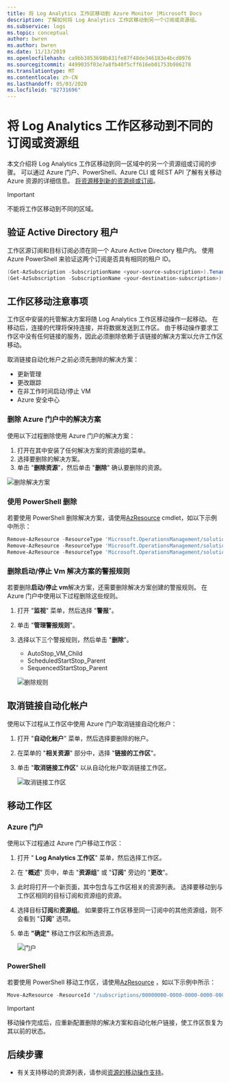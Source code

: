 ```yaml
---
title: 将 Log Analytics 工作区移动到 Azure Monitor |Microsoft Docs
description: 了解如何将 Log Analytics 工作区移动到另一个订阅或资源组。
ms.subservice: logs
ms.topic: conceptual
author: bwren
ms.author: bwren
ms.date: 11/13/2019
ms.openlocfilehash: ca9bb3853698b831fe87f48de346183e4bcd0976
ms.sourcegitcommit: 4499035f03e7a8fb40f5cff616eb01753b986278
ms.translationtype: MT
ms.contentlocale: zh-CN
ms.lasthandoff: 05/03/2020
ms.locfileid: "82731696"
---
```

# <a name="move-a-log-analytics-workspace-to-different-subscription-or-resource-group"></a>将 Log Analytics 工作区移动到不同的订阅或资源组

本文介绍将 Log Analytics 工作区移动到同一区域中的另一个资源组或订阅的步骤。 可以通过 Azure 门户、PowerShell、Azure CLI 或 REST API 了解有关移动 Azure 资源的详细信息。 [将资源移到新的资源组或订阅](../../azure-resource-manager/management/move-resource-group-and-subscription.md)。 

> [!IMPORTANT]
> 不能将工作区移动到不同的区域。

## <a name="verify-active-directory-tenant"></a>验证 Active Directory 租户
工作区源订阅和目标订阅必须在同一个 Azure Active Directory 租户内。 使用 Azure PowerShell 来验证这两个订阅是否具有相同的租户 ID。

``` PowerShell
(Get-AzSubscription -SubscriptionName <your-source-subscription>).TenantId
(Get-AzSubscription -SubscriptionName <your-destination-subscription>).TenantId
```

## <a name="workspace-move-considerations"></a>工作区移动注意事项
工作区中安装的托管解决方案将随 Log Analytics 工作区移动操作一起移动。 在移动后，连接的代理将保持连接，并将数据发送到工作区。 由于移动操作要求工作区中没有任何链接的服务，因此必须删除依赖于该链接的解决方案以允许工作区移动。

取消链接自动化帐户之前必须先删除的解决方案：

- 更新管理
- 更改跟踪
- 在非工作时间启动/停止 VM
- Azure 安全中心


### <a name="delete-solutions-in-azure-portal"></a>删除 Azure 门户中的解决方案
使用以下过程删除使用 Azure 门户的解决方案：

1. 打开在其中安装了任何解决方案的资源组的菜单。
2. 选择要删除的解决方案。
3. 单击 "**删除资源**"，然后单击 "**删除**" 确认要删除的资源。

![删除解决方案](media/move-workspace/delete-solutions.png)

### <a name="delete-using-powershell"></a>使用 PowerShell 删除

若要使用 PowerShell 删除解决方案，请使用[AzResource](/powershell/module/az.resources/remove-azresource?view=azps-2.8.0) cmdlet，如以下示例中所示：

``` PowerShell
Remove-AzResource -ResourceType 'Microsoft.OperationsManagement/solutions' -ResourceName "ChangeTracking(<workspace-name>)" -ResourceGroupName <resource-group-name>
Remove-AzResource -ResourceType 'Microsoft.OperationsManagement/solutions' -ResourceName "Updates(<workspace-name>)" -ResourceGroupName <resource-group-name>
Remove-AzResource -ResourceType 'Microsoft.OperationsManagement/solutions' -ResourceName "Start-Stop-VM(<workspace-name>)" -ResourceGroupName <resource-group-name>
```

### <a name="remove-alert-rules-for-startstop-vms-solution"></a>删除启动/停止 Vm 解决方案的警报规则
若要删除**启动/停止 vm**解决方案，还需要删除解决方案创建的警报规则。 在 Azure 门户中使用以下过程删除这些规则。

1. 打开 "**监视**" 菜单，然后选择 "**警报**"。
2. 单击 "**管理警报规则**"。
3. 选择以下三个警报规则，然后单击 "**删除**"。

   - AutoStop_VM_Child
   - ScheduledStartStop_Parent
   - SequencedStartStop_Parent

    ![删除规则](media/move-workspace/delete-rules.png)

## <a name="unlink-automation-account"></a>取消链接自动化帐户
使用以下过程从工作区中使用 Azure 门户取消链接自动化帐户：

1. 打开 "**自动化帐户**" 菜单，然后选择要删除的帐户。
2. 在菜单的 "**相关资源**" 部分中，选择 "**链接的工作区**"。 
3. 单击 "**取消链接工作区**" 以从自动化帐户取消链接工作区。

    ![取消链接工作区](media/move-workspace/unlink-workspace.png)

## <a name="move-your-workspace"></a>移动工作区

### <a name="azure-portal"></a>Azure 门户
使用以下过程通过 Azure 门户移动工作区：

1. 打开 " **Log Analytics 工作区**" 菜单，然后选择工作区。
2. 在 "**概述**" 页中，单击 "**资源组**" 或 "**订阅**" 旁边的 "**更改**"。
3. 此时将打开一个新页面，其中包含与工作区相关的资源列表。 选择要移动到与工作区相同的目标订阅和资源组的资源。 
4. 选择目标**订阅**和**资源组**。 如果要将工作区移至同一订阅中的其他资源组，则不会看到 "**订阅**" 选项。
5. 单击 **"确定"** 移动工作区和所选资源。

    ![门户](media/move-workspace/portal.png)

### <a name="powershell"></a>PowerShell
若要使用 PowerShell 移动工作区，请使用[AzResource](/powershell/module/AzureRM.Resources/Move-AzureRmResource) ，如以下示例中所示：

``` PowerShell
Move-AzResource -ResourceId "/subscriptions/00000000-0000-0000-0000-000000000000/resourceGroups/MyResourceGroup01/providers/Microsoft.OperationalInsights/workspaces/MyWorkspace" -DestinationSubscriptionId "00000000-0000-0000-0000-000000000000" -DestinationResourceGroupName "MyResourceGroup02"
```

> [!IMPORTANT]
> 移动操作完成后，应重新配置删除的解决方案和自动化帐户链接，使工作区恢复为其以前的状态。


## <a name="next-steps"></a>后续步骤
- 有关支持移动的资源列表，请参阅[资源的移动操作支持](../../azure-resource-manager/management/move-support-resources.md)。
